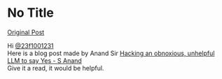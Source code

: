 # No Title

[Original Post](https://discourse.onlinedegree.iitm.ac.in/t/168449/76)

<p>Hi <a class="mention" href="/u/23f1001231">@23f1001231</a><br>
Here is a blog post made by Anand Sir <a href="https://www.s-anand.net/blog/hacking-an-obnoxious-unhelpful-llm-to-say-yes/" class="inline-onebox" rel="noopener nofollow ugc">Hacking an obnoxious, unhelpful LLM to say Yes - S Anand</a><br>
Give it a read, it would be helpful.</p>